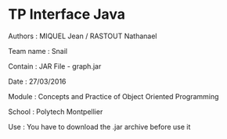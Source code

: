 # TP Interface Java 

Authors : MIQUEL Jean / RASTOUT Nathanael

Team name : Snail

Contain : JAR File - graph.jar

Date : 27/03/2016

Module : Concepts and Practice of Object Oriented Programming

School : Polytech Montpellier

Use : You have to download the .jar archive before use it
